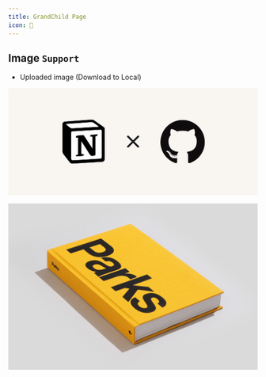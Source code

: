 ```yaml
---
title: GrandChild Page
icon: 👶
---
```


## Image `Support`

- Uploaded image (Download to Local)

![grandchild-page-image-0](./images/grandchild-page-image-0.png)

![grandchild-page-image-1](./images/grandchild-page-image-1.png)
